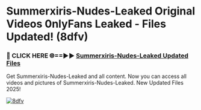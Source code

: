 # Summerxiris-Nudes-Leaked Original Videos 0nlyFans Leaked - Files Updated! (8dfv)

<h3>🔴 CLICK HERE 🌐==►► <a href="https://tinyurl.com/5h6xmrr3" rel="nofollow">Summerxiris-Nudes-Leaked Updated Files</a></h3>

Get Summerxiris-Nudes-Leaked and all content. Now you can access all videos and pictures of Summerxiris-Nudes-Leaked. New Updated Files 2025!

[![8dfv](https://i.imgur.com/KVD873Z.gif)](https://tinyurl.com/5h6xmrr3)
